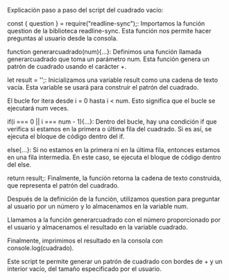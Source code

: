 Explicación paso a paso del script del cuadrado vacío:

const { question } = require("readline-sync");: Importamos la función question de la biblioteca readline-sync. Esta función nos permite hacer preguntas al usuario desde la consola.

function generarcuadrado(num){...}: Definimos una función llamada generarcuadrado que toma un parámetro num. Esta función genera un patrón de cuadrado usando el carácter +.

let result = '';: Inicializamos una variable result como una cadena de texto vacía. Esta variable se usará para construir el patrón del cuadrado.

El bucle for itera desde i = 0 hasta i < num. Esto significa que el bucle se ejecutará num veces.

if(i === 0 || i === num - 1){...}: Dentro del bucle, hay una condición if que verifica si estamos en la primera o última fila del cuadrado. Si es así, se ejecuta el bloque de código dentro del if.

else{...}: Si no estamos en la primera ni en la última fila, entonces estamos en una fila intermedia. En este caso, se ejecuta el bloque de código dentro del else.

return result;: Finalmente, la función retorna la cadena de texto construida, que representa el patrón del cuadrado.

Después de la definición de la función, utilizamos question para preguntar al usuario por un número y lo almacenamos en la variable num.

Llamamos a la función generarcuadrado con el número proporcionado por el usuario y almacenamos el resultado en la variable cuadrado.

Finalmente, imprimimos el resultado en la consola con console.log(cuadrado).

Este script te permite generar un patrón de cuadrado con bordes de + y un interior vacío, del tamaño especificado por el usuario.